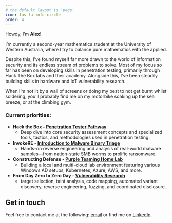 ```yaml
---
# the default layout is 'page'
icon: fas fa-info-circle
order: 4
---
```

Howdy, I’m **Alex**!

I’m currently a second-year mathematics student at the University of Western Australia, where I try to balance pure mathematics with the applied.

Despite this, I’ve found myself far more drawn to the world of information security and its endless stream of problems to solve. 
Most of my focus so far has been on developing skills in penetration testing, primarily through Hack The Box labs and their academy. Alongside this, I’ve been steadily building skills in hardware and IoT vulnerability research.


When I’m not lit by a wall of screens or doing my best to not get burnt whilst soldering, you’ll probably find me on my motorbike soaking up the sea breeze, or at the climbing gym.


### Current priorities: 
- **Hack the Box - [Penetration Tester Pathway](https://academy.hackthebox.com/path/preview/penetration-tester)**
  - Deep dive into core security assessment concepts and specialized tools, tactics, and methodologies used in penetration testing.
- **InvokeRE - [Introduction to Malware Binary Triage](https://training.invokere.com/about)**
  - Hands-on reverse engineering and analysis of real-world malware samples—from nation-state SMB worms to prolific ransomware.
- **Constructing Defense -  [Purple Teaming Home Lab](https://course.constructingdefense.com/constructing-defense)**
  - Building a local and multi-cloud lab environment featuring various Windows AD setups, Kubernetes, Azure, AWS, and more.
- **From Day Zero to Zero Day - [Vulnerability Research](https://fromdayzerotozeroday.com/)**
  - target selection, taint analysis, code mapping, automated variant discovery, reverse engineering, fuzzing, and coordinated disclosure.

## Get in touch

Feel free to contact me at the following:
[email](alex.mazza.math@gmail.com) or find me on [LinkedIn](https://www.linkedin.com/in/almazza/).
